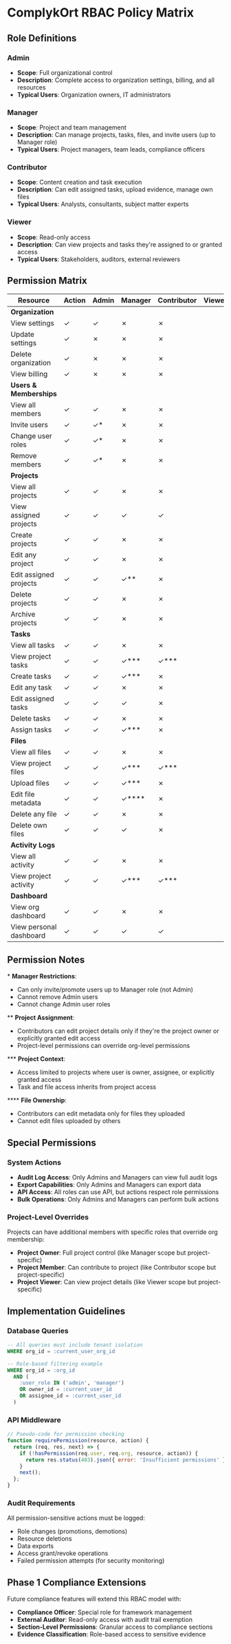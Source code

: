 # ComplykOrt RBAC Policy Matrix

## Role Definitions

### Admin
- **Scope**: Full organizational control
- **Description**: Complete access to organization settings, billing, and all resources
- **Typical Users**: Organization owners, IT administrators

### Manager  
- **Scope**: Project and team management
- **Description**: Can manage projects, tasks, files, and invite users (up to Manager role)
- **Typical Users**: Project managers, team leads, compliance officers

### Contributor
- **Scope**: Content creation and task execution
- **Description**: Can edit assigned tasks, upload evidence, manage own files
- **Typical Users**: Analysts, consultants, subject matter experts

### Viewer
- **Scope**: Read-only access
- **Description**: Can view projects and tasks they're assigned to or granted access
- **Typical Users**: Stakeholders, auditors, external reviewers

## Permission Matrix

| Resource | Action | Admin | Manager | Contributor | Viewer |
|----------|--------|-------|---------|-------------|--------|
| **Organization** | | | | | |
| View settings | ✓ | ✓ | ✗ | ✗ |
| Update settings | ✓ | ✗ | ✗ | ✗ |
| Delete organization | ✓ | ✗ | ✗ | ✗ |
| View billing | ✓ | ✗ | ✗ | ✗ |
| **Users & Memberships** | | | | | |
| View all members | ✓ | ✓ | ✗ | ✗ |
| Invite users | ✓ | ✓* | ✗ | ✗ |
| Change user roles | ✓ | ✓* | ✗ | ✗ |
| Remove members | ✓ | ✓* | ✗ | ✗ |
| **Projects** | | | | | |
| View all projects | ✓ | ✓ | ✗ | ✗ |
| View assigned projects | ✓ | ✓ | ✓ | ✓ |
| Create projects | ✓ | ✓ | ✗ | ✗ |
| Edit any project | ✓ | ✓ | ✗ | ✗ |
| Edit assigned projects | ✓ | ✓ | ✓** | ✗ |
| Delete projects | ✓ | ✓ | ✗ | ✗ |
| Archive projects | ✓ | ✓ | ✗ | ✗ |
| **Tasks** | | | | | |
| View all tasks | ✓ | ✓ | ✗ | ✗ |
| View project tasks | ✓ | ✓ | ✓*** | ✓*** |
| Create tasks | ✓ | ✓ | ✓*** | ✗ |
| Edit any task | ✓ | ✓ | ✗ | ✗ |
| Edit assigned tasks | ✓ | ✓ | ✓ | ✗ |
| Delete tasks | ✓ | ✓ | ✗ | ✗ |
| Assign tasks | ✓ | ✓ | ✓*** | ✗ |
| **Files** | | | | | |
| View all files | ✓ | ✓ | ✗ | ✗ |
| View project files | ✓ | ✓ | ✓*** | ✓*** |
| Upload files | ✓ | ✓ | ✓*** | ✗ |
| Edit file metadata | ✓ | ✓ | ✓**** | ✗ |
| Delete any file | ✓ | ✓ | ✗ | ✗ |
| Delete own files | ✓ | ✓ | ✓ | ✗ |
| **Activity Logs** | | | | | |
| View all activity | ✓ | ✓ | ✗ | ✗ |
| View project activity | ✓ | ✓ | ✓*** | ✓*** |
| **Dashboard** | | | | | |
| View org dashboard | ✓ | ✓ | ✗ | ✗ |
| View personal dashboard | ✓ | ✓ | ✓ | ✓ |

## Permission Notes

\* **Manager Restrictions**:
- Can only invite/promote users up to Manager role (not Admin)
- Cannot remove Admin users
- Cannot change Admin user roles

\*\* **Project Assignment**:
- Contributors can edit project details only if they're the project owner or explicitly granted edit access
- Project-level permissions can override org-level permissions

\*\*\* **Project Context**:
- Access limited to projects where user is owner, assignee, or explicitly granted access
- Task and file access inherits from project access

\*\*\*\* **File Ownership**:
- Contributors can edit metadata only for files they uploaded
- Cannot edit files uploaded by others

## Special Permissions

### System Actions
- **Audit Log Access**: Only Admins and Managers can view full audit logs
- **Export Capabilities**: Only Admins and Managers can export data
- **API Access**: All roles can use API, but actions respect role permissions
- **Bulk Operations**: Only Admins and Managers can perform bulk actions

### Project-Level Overrides
Projects can have additional members with specific roles that override org membership:
- **Project Owner**: Full project control (like Manager scope but project-specific)
- **Project Member**: Can contribute to project (like Contributor scope but project-specific) 
- **Project Viewer**: Can view project details (like Viewer scope but project-specific)

## Implementation Guidelines

### Database Queries
```sql
-- All queries must include tenant isolation
WHERE org_id = :current_user_org_id

-- Role-based filtering example
WHERE org_id = :org_id 
  AND (
    :user_role IN ('admin', 'manager') 
    OR owner_id = :current_user_id 
    OR assignee_id = :current_user_id
  )
```

### API Middleware
```javascript
// Pseudo-code for permission checking
function requirePermission(resource, action) {
  return (req, res, next) => {
    if (!hasPermission(req.user, req.org, resource, action)) {
      return res.status(403).json({ error: 'Insufficient permissions' });
    }
    next();
  };
}
```

### Audit Requirements
All permission-sensitive actions must be logged:
- Role changes (promotions, demotions)
- Resource deletions 
- Data exports
- Access grant/revoke operations
- Failed permission attempts (for security monitoring)

## Phase 1 Compliance Extensions

Future compliance features will extend this RBAC model with:
- **Compliance Officer**: Special role for framework management
- **External Auditor**: Read-only access with audit trail exemption
- **Section-Level Permissions**: Granular access to compliance sections
- **Evidence Classification**: Role-based access to sensitive evidence
